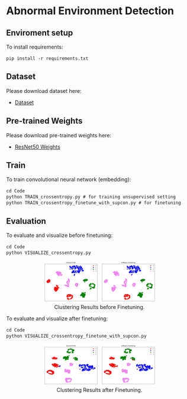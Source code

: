 # Abnormal Environment Detection

## Enviroment setup

To install requirements:
```
pip install -r requirements.txt
```


## Dataset

Please download dataset here:
- [Dataset](https://kaistackr-my.sharepoint.com/:u:/g/personal/jhyuk_kaist_ac_kr/EcaeOeoYRGZKud2pInUuDU0BFlmcYNhiHwzSX6rJTXyyPA?e=reWSl6)


## Pre-trained Weights

Please download pre-trained weights here:
- [ResNet50 Weights](https://kaistackr-my.sharepoint.com/:u:/g/personal/jhyuk_kaist_ac_kr/ES-xEZwXYN9CnPrx_9ZN_P4BEznkZlGD10iwPVrz3vo1DQ?e=oyUj4k)

## Train

To train convolutional neural network (embedding):
```
cd Code
python TRAIN_crossentropy.py # for training unsupervised setting
python TRAIN_crossentropy_finetune_with_supcon.py # for finetuning
```


## Evaluation

To evaluate and visualize before finetuning:
```
cd Code
python VISUALIZE_crossentropy.py
```
<div align="center">
  <img width="30%" alt="1" src="./fig/before_GT.png">
  <img width="30%" alt="1" src="./fig/before_KMeans.png">
</div>
<div align="center">
  Clustering Results before Finetuning.
</div>

To evaluate and visualize after finetuning:
```
cd Code
python VISUALIZE_crossentropy_finetune_with_supcon.py
```
<div align="center">
  <img width="30%" alt="1" src="./fig/after_GT.png">
  <img width="30%" alt="1" src="./fig/after_KMeans.png">
</div>
<div align="center">
  Clustering Results after Finetuning.
</div>

